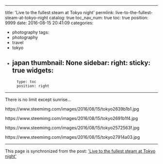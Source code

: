 
---
title: 'Live to the fullest steam at Tokyo night'
permlink: live-to-the-fullest-steam-at-tokyo-night
catalog: true
toc_nav_num: true
toc: true
position: 9999
date: 2016-08-15 20:41:09
categories:
- photography
tags:
- photography
- travel
- tokyo
- japan
thumbnail: None
sidebar:
    right:
        sticky: true
widgets:
    -
        type: toc
        position: right
---


<html>
<p>There is no limit except sunrise...</p>
<p>https://www.steemimg.com/images/2016/08/15/tokyo2639b1b1.jpg</p>
<p>https://www.steemimg.com/images/2016/08/15/tokyo2691b1f4.jpg</p>
<p>https://www.steemimg.com/images/2016/08/15/tokyo2572563f.jpg</p>
<p>https://www.steemimg.com/images/2016/08/15/tokyo27914a03.jpg</p>
</html>

- - -

This page is synchronized from the post: ['Live to the fullest steam at Tokyo night'](https://steemit.com/@deanliu/live-to-the-fullest-steam-at-tokyo-night)

